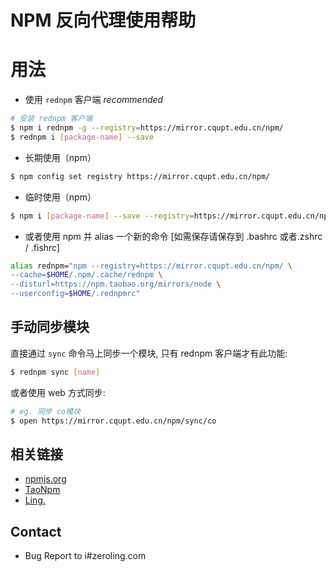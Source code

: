 # NPM 反向代理使用帮助

# 用法
- 使用 `rednpm` 客户端 *recommended*

```bash
# 安装 rednpm 客户端
$ npm i rednpm -g --registry=https://mirror.cqupt.edu.cn/npm/
$ rednpm i [package-name] --save
```

- 长期使用（npm）

```bash
$ npm config set registry https://mirror.cqupt.edu.cn/npm/
```

- 临时使用（npm）

```bash
$ npm i [package-name] --save --registry=https://mirror.cqupt.edu.cn/npm/
```

- 或者使用 npm 并 alias 一个新的命令 [如需保存请保存到 .bashrc 或者.zshrc / .fishrc]

```bash
alias rednpm="npm --registry=https://mirror.cqupt.edu.cn/npm/ \
--cache=$HOME/.npm/.cache/rednpm \
--disturl=https://npm.taobao.org/mirrors/node \
--userconfig=$HOME/.rednpmrc"
```


## 手动同步模块

直接通过 `sync` 命令马上同步一个模块, 只有  rednpm 客户端才有此功能:

```bash
$ rednpm sync [name]
```

或者使用 web 方式同步:

```bash
# eg. 同步 co模块 
$ open https://mirror.cqupt.edu.cn/npm/sync/co
```

## 相关链接

- [npmjs.org](https://npmjs.org/)
- [TaoNpm](https://npm.taobao.org/)
- [Ling.](https://zeroling.com)

## Contact
- Bug Report to i#zeroling.com
